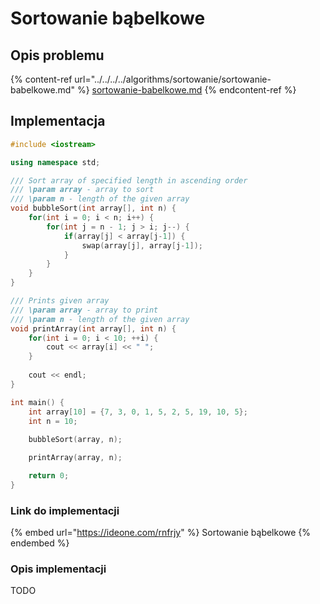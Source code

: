 # Sortowanie bąbelkowe

## Opis problemu

{% content-ref url="../../../../algorithms/sortowanie/sortowanie-babelkowe.md" %}
[sortowanie-babelkowe.md](../../../../algorithms/sortowanie/sortowanie-babelkowe.md)
{% endcontent-ref %}

## Implementacja

```cpp
#include <iostream>

using namespace std;

/// Sort array of specified length in ascending order
/// \param array - array to sort
/// \param n - length of the given array
void bubbleSort(int array[], int n) {
    for(int i = 0; i < n; i++) {
        for(int j = n - 1; j > i; j--) {
            if(array[j] < array[j-1]) {
                swap(array[j], array[j-1]);
            }
        }
    }
}

/// Prints given array
/// \param array - array to print
/// \param n - length of the given array
void printArray(int array[], int n) {
    for(int i = 0; i < 10; ++i) {
        cout << array[i] << " ";
    }
 
    cout << endl;
}

int main() {
    int array[10] = {7, 3, 0, 1, 5, 2, 5, 19, 10, 5};
    int n = 10;
    
    bubbleSort(array, n);

    printArray(array, n);

    return 0;
}
```

### Link do implementacji

{% embed url="https://ideone.com/rnfrjy" %}
Sortowanie bąbelkowe
{% endembed %}

### Opis implementacji

TODO
